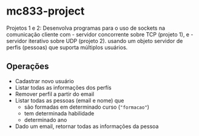 # mc833-project
Projetos 1 e 2: Desenvolva programas para o uso de sockets na comunicação cliente com - servidor concorrente sobre TCP (projeto 1), e - servidor iterativo sobre UDP (projeto 2). usando um objeto servidor de perfis (pessoas) que suporta múltiplos usuários.

## Operações

- Cadastrar novo usuário
- Listar todas as informações dos perfís
- Remover perfil a partir do email
- Listar todas as pessoas (email e nome) que 
  * são formadas em determinado curso (`"formacao"`)
  * tem determinada habilidade
  * determinado ano
- Dado um email, retornar todas as informações da pessoa

